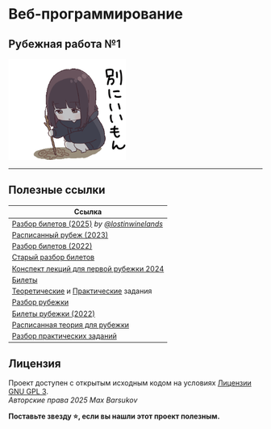 # Веб-программирование

## Рубежная работа №1

<img alt="writing anime girl" src="https://github.com/maxbarsukov/itmo/blob/master/.docs/writing.gif" height="200">

---

## Полезные ссылки

| Ссылка |
| --- |
| [Разбор билетов (2025)](https://docs.google.com/document/d/11ccQ3H0NNVfMtdiKW1Zxq0woOfk9o-2p0VcKhj4Bz_A/edit) *by [@lostinwinelands](https://t.me/lostinwinelands)* |
| [Расписанный рубеж (2023)](./Расписанный%20Веб%20рубеж%201%202022.docx) |
| [Разбор билетов (2022)](https://docs.google.com/document/d/1c-9ci-rwhO1EB7cTknReMxZEzvrdazObXMiVpq9Ov3o/edit) |
| [Старый разбор билетов](https://invited-digit-866.notion.site/2022-53c853d396364002b29a1331dfc78bba) |
| [Конспект лекций для первой рубежки 2024](https://grove-spandex-678.notion.site/1-fe90f5db40b6477ebd439b9f3229e6ee) |
| [Билеты](https://docs.google.com/document/d/1EBdskbN0v1942zgW2qu_datoyJ0yoVxBx69D4sPemyk/edit) |
| [Теоретические](https://github.com/AppLoidx/Web-Development-Cheats/blob/master/itmo-university/module%20tests/ModuleTest1Questions.md) и [Практические](https://github.com/AppLoidx/Web-Development-Cheats/blob/master/itmo-university/module%20tests/ModuleTest1.md) задания |
| [Разбор рубежки](https://github.com/sub-myitmo/web-rubezhka1) |
| [Билеты рубежки (2022)](./Билеты%20Веб%20рубеж%201%202022.pdf) |
| [Расписанная теория для рубежки](./РубежВеб1.docx) |
| [Разбор практических заданий](https://github.com/eliteSufferer/ITMO_Studies/blob/main/Web/scripts-rubezhka.md) |

## Лицензия <a name="license"></a>

Проект доступен с открытым исходным кодом на условиях [Лицензии GNU GPL 3](https://opensource.org/license/gpl-3-0/). \
*Авторские права 2025 Max Barsukov*

**Поставьте звезду :star:, если вы нашли этот проект полезным.**
